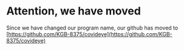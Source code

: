 # Attention, we have moved

Since we have changed our program name, our github has moved to
[https://github.com/KGB-8375/covideye](https://github.com/KGB-8375/covideye)
